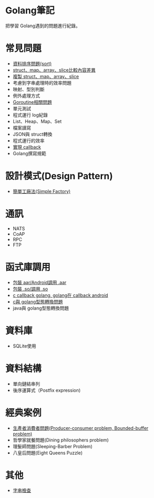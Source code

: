 # Golang筆記
 把學習 Golang遇到的問題進行紀錄。

# 常見問題
 - [資料排序問題(sort)](https://github.com/lya79/Learning_Golang/tree/master/SortData)
 - [struct、map、array、slice比較內容差異](https://github.com/lya79/Learning_Golang/tree/master/CompareData)
 - [複製 struct、map、array、slice](https://github.com/lya79/Learning_Golang/tree/master/CopyData)
 - 考慮到字串處理時的效率問題
 - 映射、型別判斷
 - 例外處理方式
 - [Goroutine相關問題](https://github.com/lya79/Learning_Golang/tree/master/Goroutine%E7%9B%B8%E9%97%9C%E5%95%8F%E9%A1%8C)
 - 單元測試
 - 程式運行 log紀錄
 - List、Heap、Map、Set
 - 檔案讀寫
 - JSON與 struct轉換
 - 程式運行的效率
 - [實現 callback](https://github.com/lya79/Learning_Golang/tree/master/golangCallback)
 - Golang撰寫規範

# 設計模式(Design Pattern)
 - [簡單工廠法(Simple Factory)](https://github.com/lya79/Learning_Golang/tree/master/designPattern/SimpleFactory)

# 通訊
 - NATS
 - CoAP
 - RPC
 - FTP

# 函式庫調用
 - [包裝 aar/Android調用 .aar](https://github.com/lya79/Learning_Golang/tree/master/TestNdkBuildStatic)
 - [包裝 .so/調用 .so](https://github.com/lya79/Learning_Golang/tree/master/TestNdkBuildStatic)
 - [c callback golang, golang在 callback android](https://github.com/lya79/Learning_Golang/tree/master/callbackAndroidGoCFunc)
 - [c與 golang型態轉換問題](http://colobu.com/2016/06/30/dive-into-go-10/)
 - java與 golang型態轉換問題

# 資料庫
 - SQLite使用

# 資料結構
 - 單向鏈結串列
 - 後序運算式（Postfix expression)

# 經典案例
 - [生產者消費者問題(Producer-consumer problem, Bounded-buffer problem)](https://github.com/lya79/Learning_Golang/tree/master/other/ProducerConsumerProblem)
 - 哲學家就餐問題(Dining philosophers problem)
 - 理髮師問題(Sleeping-Barber Problem)
 - 八皇后問題(Eight Queens Puzzle)

# 其他
 - [字串檢查](https://github.com/lya79/Learning_Golang/tree/master/checkContent)
 <!-- 
defer與 return的順序
‍‍https://blog.csdn.net/samxx8/article/details/64442637
defer、return、返回值三者的执行顺序应该是：
1.return最先给返回值赋值；
2.接着defer开始执行一些收尾工作；
3.最后RET指令携带返回值退出函数。 
-->